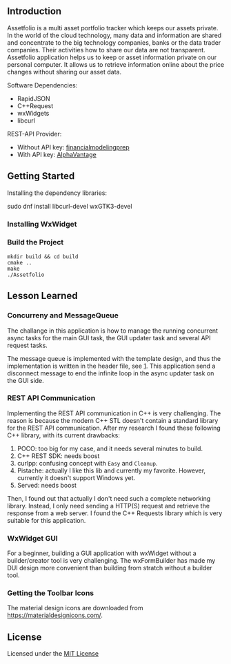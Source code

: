 ## Introduction

Assetfolio is a multi asset portfolio tracker which keeps our assets private. In the world of the cloud technology, many data and information are shared and concentrate to the big technology companies, banks or the data trader companies. Their activities how to share our data are not transparent. Assetfolio application helps us to keep or asset information private on our personal computer. It allows us to retrieve information online about the price changes without sharing our asset data.

Software Dependencies:

* RapidJSON
* C++Request
* wxWidgets
* libcurl

REST-API Provider:
* Without API key: [financialmodelingprep](https://financialmodelingprep.com/developer/docs/)
* With API key: [AlphaVantage](https://www.alphavantage.co/documentation/)

## Getting Started

Installing the dependency libraries:

sudo dnf install libcurl-devel wxGTK3-devel

### Installing WxWidget



### Build the Project

```
mkdir build && cd build
cmake ..
make
./Assetfolio
```

## Lesson Learned

### Concurreny and MessageQueue

The challange in this application is how to manage the running concurrent async tasks for the main GUI task, the GUI updater task and several API request tasks.

The message queue is implemented with the template design, and thus the implementation is written in the header file, see [1](https://stackoverflow.com/a/495056).
This application send a disconnect message to end the infinite loop in the async updater task on the GUI side.

### REST API Communication
Implementing the REST API communication in C++ is very challenging. The reason is because the modern C++ STL doesn't contain a standard library for the REST API communication. After my research I found these following C++ library, with its current drawbacks:

1. POCO: too big for my case, and it needs several minutes to build.
2. C++ REST SDK: needs boost
3. curlpp: confusing concept with `Easy` and `Cleanup`.
4. Pistache: actually I like this lib and currently my favorite. However, currently it doesn't support Windows yet.
5. Served: needs boost

Then, I found out that actually I don't need such a complete networking library. Instead, I only need sending a HTTP(S) request and retrieve the response from a web server. I found the C++ Requests library which is very suitable for this application.

### WxWidget GUI

For a beginner, building a GUI application with wxWidget without a builder/creator tool is very challenging. The wxFormBuilder has made my DUI design more convenient than building from stratch without a builder tool.

### Getting the Toolbar Icons

The material design icons are downloaded from https://materialdesignicons.com/.

## License

Licensed under the [MIT License](LICENSE)
